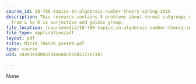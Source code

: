 ```yaml
---
course_id: 18-786-topics-in-algebraic-number-theory-spring-2010
description: This resource contains 5 problems about normal subgroups of G, the norm
  from L to K is surjective and galois group.
file_location: /coursemedia/18-786-topics-in-algebraic-number-theory-spring-2010/34493e9d083594ae88205945127ec347_MIT18_786S10_pset09.pdf
file_type: application/pdf
layout: pdf
title: MIT18_786S10_pset09.pdf
type: course
uid: 34493e9d083594ae88205945127ec347

---
```

None